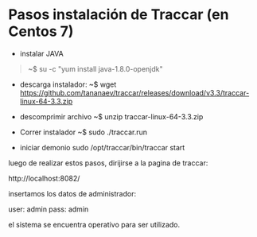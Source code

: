 Pasos instalación de Traccar (en Centos 7)
=========================================
	
* instalar JAVA

> ~$ su -c "yum install java-1.8.0-openjdk"

* descarga instalador:
  ~$ wget https://github.com/tananaev/traccar/releases/download/v3.3/traccar-linux-64-3.3.zip

* descomprimir archivo
  ~$ unzip traccar-linux-64-3.3.zip

* Correr instalador
  ~$ sudo ./traccar.run 

* iniciar demonio
  sudo /opt/traccar/bin/traccar start

luego de realizar estos pasos, dirijirse a la pagina de traccar: 

  http://localhost:8082/

insertamos los datos de administrador:

  user: admin
  pass: admin

el sistema se encuentra operativo para ser utilizado.
